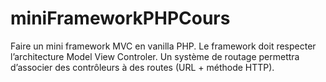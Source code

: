 # miniFrameworkPHPCours
Faire un mini framework MVC en vanilla PHP. Le framework doit respecter l’architecture Model View Controler. Un système de routage permettra d’associer des contrôleurs à des routes (URL + méthode HTTP).
